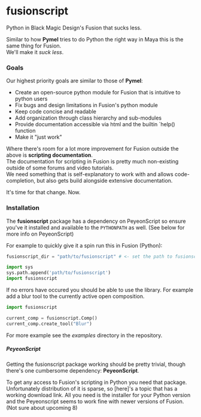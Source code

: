 # fusionscript
Python in Black Magic Design's Fusion that sucks less.

Similar to how **Pymel** tries to do Python the right way in Maya this is the same thing for Fusion.  
We'll make it *suck less*.

### Goals

Our highest priority goals are similar to those of **Pymel**:

- Create an open-source python module for Fusion that is intuitive to python users
- Fix bugs and design limitations in Fusion's python module
- Keep code concise and readable
- Add organization through class hierarchy and sub-modules
- Provide documentation accessible via html and the builtin `help() function
- Make it "just work"

Where there's room for a lot more improvement for Fusion outside the above is **scripting documentation**.  
The documentation for scripting in Fusion is pretty much non-existing outside of some forums and video tutorials.  
We need something that is self-explanatory to work with and allows code-completion, but also gets build alongside extensive documentation.

It's time for that change. Now.

### Installation

The **fusionscript** package has a dependency on PeyeonScript so ensure you've 
it installed and available to the `PYTHONPATH` as well. (See below for more 
info on PeyeonScript)

For example to quickly give it a spin run this in Fusion (Python):

```python
fusionscript_dir = "path/to/fusionscript" # <- set the path to fusionscript

import sys
sys.path.append('path/to/fusionscript')
import fusionscript
```

If no errors have occured you should be able to use the library. For example
add a blur tool to the currently active open composition.

```python
import fusionscript

current_comp = fusionscript.Comp()
current_comp.create_tool("Blur")
```

For more example see the *examples* directory in the repository.

##### PeyeonScript

Getting the fusionscript package working should be pretty trivial, though
there's one cumbersome dependency: **PeyeonScript**. 

To get any access to 
Fusion's scripting in Python you need that package. Unfortunately distribution
of it is sparse, so [here]'s a topic that has a working download link. All
you need is the installer for your Python version and the Peyeonscript seems
to work fine with newer versions of Fusion. (Not sure about upcoming 8)

